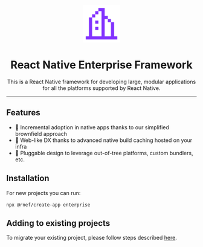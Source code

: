 <p align="center">
  <picture>
    <source media="(prefers-color-scheme: dark)" srcset="./website/docs/public/logo.svg">
    <img alt="RNEF" src="./website/docs/public/logo.svg" height="100">
  </picture>
</p>
<h1 align="center" style="border-bottom: 0px">
  React Native Enterprise Framework<br />
</h1>
<p align="center">
  This is a React Native framework for developing large, modular applications for all the platforms supported by React Native.
</p>

---

## Features

- 🐾 Incremental adoption in native apps thanks to our simplified brownfield approach
- 🔬 Web-like DX thanks to advanced native build caching hosted on your infra
- 🏰 Pluggable design to leverage out-of-tree platforms, custom bundlers, etc.

## Installation

For new projects you can run:

```
npx @rnef/create-app enterprise
```

## Adding to existing projects

To migrate your existing project, please follow steps described [here](https://rnef.dev/docs/getting-started/migrating-from-community-cli).
